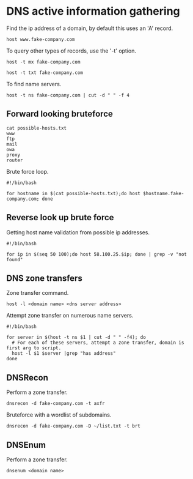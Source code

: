 # DNS active information gathering  

Find the ip address of a domain, by default this uses an 'A' record.  

`host www.fake-company.com`  

To query other types of records, use the '-t' option.  

`host -t mx fake-company.com`  

`host -t txt fake-company.com`  

To find name servers.  

`host -t ns fake-company.com | cut -d " " -f 4`  



## Forward looking bruteforce  

```
cat possible-hosts.txt
www
ftp
mail
owa
proxy
router
```  

Brute force loop.  

```
#!/bin/bash

for hostname in $(cat possible-hosts.txt);do host $hostname.fake-company.com; done
```  

## Reverse look up brute force  

Getting host name validation from possible ip addresses.  

```
#!/bin/bash

for ip in $(seq 50 100);do host 58.100.25.$ip; done | grep -v "not found"
```  

## DNS zone transfers  

Zone transfer command.  

`host -l <domain name> <dns server address>`  

Attempt zone transfer on numerous name servers.  

```
#!/bin/bash

for server in $(host -t ns $1 | cut -d " " -f4); do
  # For each of these servers, attempt a zone transfer, domain is first arg to script.
  host -l $1 $server |grep "has address"
done
```  

## DNSRecon  

Perform a zone transfer.  

`dnsrecon -d fake-company.com -t axfr`  

Bruteforce with a wordlist of subdomains.  

`dnsrecon -d fake-company.com -D ~/list.txt -t brt`  


## DNSEnum  

Perform a zone transfer.  

`dnsenum <domain name>`
